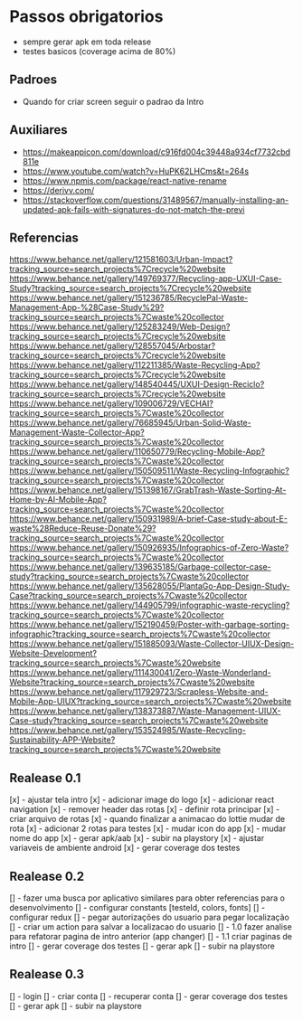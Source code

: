 # Passos obrigatorios

- sempre gerar apk em toda release
- testes basicos (coverage acima de 80%)

## Padroes

- Quando for criar screen seguir o padrao da Intro

## Auxiliares

- https://makeappicon.com/download/c916fd004c39448a934cf7732cbd811e
- https://www.youtube.com/watch?v=HuPK62LHCms&t=264s
- https://www.npmjs.com/package/react-native-rename
- https://derivv.com/
- https://stackoverflow.com/questions/31489567/manually-installing-an-updated-apk-fails-with-signatures-do-not-match-the-previ

## Referencias

https://www.behance.net/gallery/121581603/Urban-Impact?tracking_source=search_projects%7Crecycle%20website
https://www.behance.net/gallery/149769377/Recycling-app-UXUI-Case-Study?tracking_source=search_projects%7Crecycle%20website
https://www.behance.net/gallery/151236785/RecyclePal-Waste-Management-App-%28Case-Study%29?tracking_source=search_projects%7Cwaste%20collector
https://www.behance.net/gallery/125283249/Web-Design?tracking_source=search_projects%7Crecycle%20website
https://www.behance.net/gallery/128557045/Arbostar?tracking_source=search_projects%7Crecycle%20website
https://www.behance.net/gallery/112211385/Waste-Recycling-App?tracking_source=search_projects%7Crecycle%20website
https://www.behance.net/gallery/148540445/UXUI-Design-Reciclo?tracking_source=search_projects%7Crecycle%20website
https://www.behance.net/gallery/109006729/VECHAI?tracking_source=search_projects%7Cwaste%20collector
https://www.behance.net/gallery/76685945/Urban-Solid-Waste-Management-Waste-Collector-App?tracking_source=search_projects%7Cwaste%20collector
https://www.behance.net/gallery/110650779/Recycling-Mobile-App?tracking_source=search_projects%7Cwaste%20collector
https://www.behance.net/gallery/150509511/Waste-Recycling-Infographic?tracking_source=search_projects%7Cwaste%20collector
https://www.behance.net/gallery/151398167/GrabTrash-Waste-Sorting-At-Home-by-AI-Mobile-App?tracking_source=search_projects%7Cwaste%20collector
https://www.behance.net/gallery/150931989/A-brief-Case-study-about-E-waste%28Reduce-Reuse-Donate%29?tracking_source=search_projects%7Cwaste%20collector
https://www.behance.net/gallery/150926935/Infographics-of-Zero-Waste?tracking_source=search_projects%7Cwaste%20collector
https://www.behance.net/gallery/139635185/Garbage-collector-case-study?tracking_source=search_projects%7Cwaste%20collector
https://www.behance.net/gallery/135628055/PlantaGo-App-Design-Study-Case?tracking_source=search_projects%7Cwaste%20collector
https://www.behance.net/gallery/144905799/infographic-waste-recycling?tracking_source=search_projects%7Cwaste%20collector
https://www.behance.net/gallery/152190459/Poster-with-garbage-sorting-infographic?tracking_source=search_projects%7Cwaste%20collector
https://www.behance.net/gallery/151885093/Waste-Collector-UIUX-Design-Website-Development?tracking_source=search_projects%7Cwaste%20website
https://www.behance.net/gallery/111430041/Zero-Waste-Wonderland-Website?tracking_source=search_projects%7Cwaste%20website
https://www.behance.net/gallery/117929723/Scrapless-Website-and-Mobile-App-UIUX?tracking_source=search_projects%7Cwaste%20website
https://www.behance.net/gallery/138373887/Waste-Management-UIUX-Case-study?tracking_source=search_projects%7Cwaste%20website
https://www.behance.net/gallery/153524985/Waste-Recycling-Sustainability-APP-Website?tracking_source=search_projects%7Cwaste%20website

## Realease 0.1

[x] - ajustar tela intro
[x] - adicionar image do logo
[x] - adicionar react navigation
[x] - remover header das rotas
[x] - definir rota principar
[x] - criar arquivo de rotas
[x] - quando finalizar a animacao do lottie mudar de rota
[x] - adicionar 2 rotas para testes
[x] - mudar icon do app
[x] - mudar nome do app
[x] - gerar apk/aab
[x] - subir na playstory
[x] - ajustar variaveis de ambiente android
[x] - gerar coverage dos testes

## Realease 0.2

[] - fazer uma busca por aplicativo similares para obter referencias para o desenvolvimento
[] - configurar constants [testeId, colors, fonts]
[] - configurar redux
[] - pegar autorizações do usuario para pegar localização
[] - criar um action para salvar a localizacao do usuario
[] - 1.0 fazer analise para refatorar pagina de intro anterior (app changer)
[] - 1.1 criar paginas de intro
[] - gerar coverage dos testes
[] - gerar apk
[] - subir na playstore

## Realease 0.3

[] - login
[] - criar conta
[] - recuperar conta
[] - gerar coverage dos testes
[] - gerar apk
[] - subir na playstore
